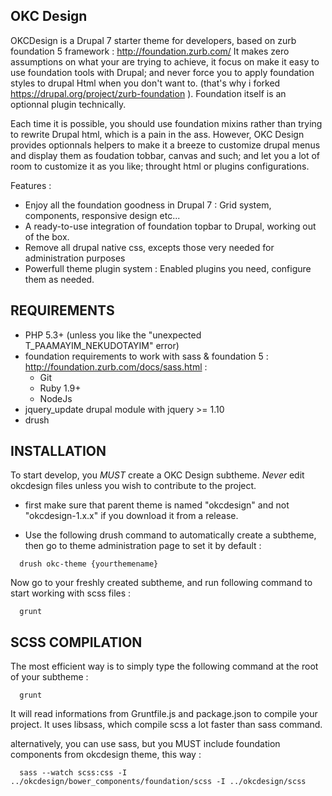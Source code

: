 OKC Design
-------------

OKCDesign is a Drupal 7 starter theme for developers, based on zurb foundation 5 framework :
http://foundation.zurb.com/
It makes zero assumptions on what your are trying to achieve, it focus on make it easy to use foundation tools with Drupal; and never force you to apply foundation styles to drupal Html when you don't want to. (that's why i forked https://drupal.org/project/zurb-foundation ). Foundation itself is an optionnal plugin technically.

Each time it is possible, you should use foundation mixins rather than trying to rewrite Drupal html, which is a pain in the ass.
However, OKC Design provides optionnals helpers to make it a breeze to customize drupal menus and display them as foudation tobbar, canvas and such; and let you a lot of room to customize it as you like; throught html or plugins configurations.

Features :
- Enjoy all the foundation goodness in Drupal 7 :  Grid system, components, responsive design etc...
- A ready-to-use integration of foundation topbar to Drupal, working out of the box.
- Remove all drupal native css, excepts those very needed for administration purposes
- Powerfull theme plugin system : Enabled plugins you need, configure them as needed.

REQUIREMENTS
-------------

- PHP 5.3+ (unless you like the "unexpected T_PAAMAYIM_NEKUDOTAYIM" error)
- foundation requirements to work with sass & foundation 5 : http://foundation.zurb.com/docs/sass.html :
  - Git
  - Ruby 1.9+
  - NodeJs
- jquery_update drupal module with jquery >= 1.10
- drush

INSTALLATION
-----------------

To start develop, you  *MUST* create a OKC Design subtheme. *Never* edit okcdesign files unless you wish to contribute to the project.

- first make sure that parent theme is named "okcdesign" and not "okcdesign-1.x.x" if you download it from a release.

- Use the following drush command to automatically create a subtheme, then go to theme administration page to set it by default :

```shell
  drush okc-theme {yourthemename}
```

Now go to your freshly created subtheme, and run following command to start working
with scss files :

```shell
  grunt
```

SCSS COMPILATION
------------------

The most efficient way is to simply type the following command at the root of your subtheme :
```shell
  grunt
```

It will read informations from Gruntfile.js and package.json to compile your project.
It uses libsass, which compile scss a lot faster than sass command.

alternatively, you can use sass, but you MUST include foundation components from okcdesign theme, this way :

```shell
  sass --watch scss:css -I ../okcdesign/bower_components/foundation/scss -I ../okcdesign/scss
```


